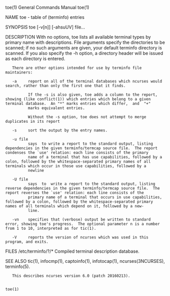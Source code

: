 toe(1)                                                                                   General Commands Manual                                                                                   toe(1)

NAME
       toe - table of (terminfo) entries

SYNOPSIS
       toe [-v[n]] [-ahsuUV] file...

DESCRIPTION
       With  no  options,  toe  lists all available terminal types by primary name with descriptions.  File arguments specify the directories to be scanned; if no such arguments are given, your default
       terminfo directory is scanned.  If you also specify the -h option, a directory header will be issued as each directory is entered.

       There are other options intended for use by terminfo file maintainers:

       -a     report on all of the terminal databases which ncurses would search, rather than only the first one that it finds.

              If the -s is also given, toe adds a column to the report, showing (like conflict(1)) which entries which belong to a given terminal database.  An "*" marks entries which differ,  and  "+"
              marks equivalent entries.

              Without the -s option, toe does not attempt to merge duplicates in its report

       -s     sort the output by the entry names.

       -u file
              says  to write a report to the standard output, listing dependencies in the given terminfo/termcap source file.  The report condenses the `use' relation: each line consists of the primary
              name of a terminal that has use capabilities, followed by a colon, followed by the whitespace-separated primary names of all terminals which occur in those use capabilities, followed by a
              newline

       -U file
              says  to  write a report to the standard output, listing reverse dependencies in the given terminfo/termcap source file.  The report reverses the `use' relation: each line consists of the
              primary name of a terminal that occurs in use capabilities, followed by a colon, followed by the whitespace-separated primary names of all terminals which depend on it, followed by a new‐
              line.

       -vn    specifies that (verbose) output be written to standard error, showing toe's progress.  The optional parameter n is a number from 1 to 10, interpreted as for tic(1).

       -V     reports the version of ncurses which was used in this program, and exits.

FILES
       /etc/terminfo/?/*
            Compiled terminal description database.

SEE ALSO
       tic(1), infocmp(1), captoinfo(1), infotocap(1), ncurses(3NCURSES), terminfo(5).

       This describes ncurses version 6.0 (patch 20160213).

                                                                                                                                                                                                   toe(1)
